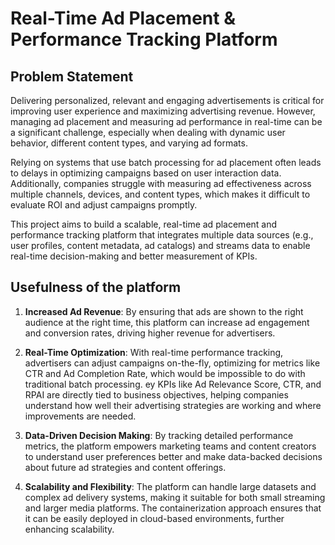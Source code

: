 # Real-Time Ad Placement & Performance Tracking Platform

## Problem Statement
Delivering personalized, relevant and engaging advertisements is critical for improving user experience and maximizing advertising revenue. However, managing ad placement and measuring ad performance in real-time can be a significant challenge, especially when dealing with dynamic user behavior, different content types, and varying ad formats.

Relying on systems that use batch processing for ad placement often leads to delays in optimizing campaigns based on user interaction data. Additionally, companies struggle with measuring ad effectiveness across multiple channels, devices, and content types, which makes it difficult to evaluate ROI and adjust campaigns promptly.

This project aims to build a scalable, real-time ad placement and performance tracking platform that integrates multiple data sources (e.g., user profiles, content metadata, ad catalogs) and streams data to enable real-time decision-making and better measurement of KPIs.

## Usefulness of the platform

1. **Increased Ad Revenue**:
By ensuring that ads are shown to the right audience at the right time, this platform can increase ad engagement and conversion rates, driving higher revenue for advertisers.

2. **Real-Time Optimization**:
With real-time performance tracking, advertisers can adjust campaigns on-the-fly, optimizing for metrics like CTR and Ad Completion Rate, which would be impossible to do with traditional batch processing. ey KPIs like Ad Relevance Score, CTR, and RPAI are directly tied to business objectives, helping companies understand how well their advertising strategies are working and where improvements are needed.

3. **Data-Driven Decision Making**:
By tracking detailed performance metrics, the platform empowers marketing teams and content creators to understand user preferences better and make data-backed decisions about future ad strategies and content offerings.

4. **Scalability and Flexibility**:
The platform can handle large datasets and complex ad delivery systems, making it suitable for both small streaming and larger media platforms. The containerization approach ensures that it can be easily deployed in cloud-based environments, further enhancing scalability.


